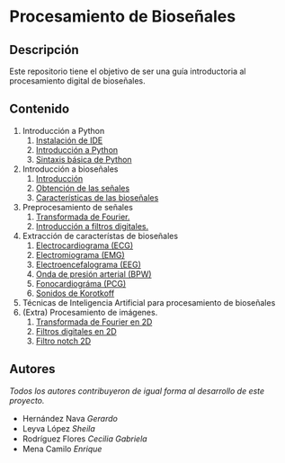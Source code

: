 # Procesamiento de Bioseñales

## Descripción
Este repositorio tiene el objetivo de ser una guía introductoria al procesamiento digital de bioseñales.

## Contenido
1. Introducción a Python
    1. [Instalación de IDE](./1_Introducción_Python/1_Instalación_IDE.md)
    2. [Introducción a Python](./1_Introducción_Python/2_Introducción_Python.md)
    3. [Sintaxis básica de Python](./1_Introducción_Python/3_Básicos_Python.ipynb)
2. Introducción a bioseñales
    1. [Introducción](./2_Introducción_Bioseñales/1_Introducción_Bioseñales.ipynb)
    2. [Obtención de las señales](./2_Introducción_Bioseñales/2_Obtención_Señales.ipynb)
    3. [Características de las bioseñales](./2_Introducción_Bioseñales/3_Características_Bioseñales.ipynb)
3. Preprocesamiento de señales
    1. [Transformada de Fourier.](./3_Prepocesamiento_Señales/1_Transformada_Fourier.ipynb)
    2. [Introducción a filtros digitales.](./3_Prepocesamiento_Señales/2_Filtros_Digitales.ipynb)
4. Extracción de característas de bioseñales
    1. [Electrocardiograma (ECG)](./4_Extracción_Caracteristicas/1_ECG.ipynb)
    2. [Electromiograma (EMG)](./4_Extracción_Caracteristicas/2_EMG.ipynb)
    3. [Electroencefalograma (EEG)](./4_Extracción_Caracteristicas/3_EEG.ipynb)
    4. [Onda de presión arterial (BPW)](./4_Extracción_Caracteristicas/4_BPW.ipynb)
    5. [Fonocardiográma (PCG)](./4_Extracción_Caracteristicas/5_PCG.ipynb)
    6. [Sonidos de Korotkoff](./4_Extracción_Caracteristicas/6_KOF.ipynb)
5. Técnicas de Inteligencia Artificial para procesamiento de bioseñales
6. (Extra) Procesamiento de imágenes.
    1. [Transformada de Fourier en 2D](./6_Procesamiento_Imágenes/1_Transformada_Fourier_2D.md)
    2. [Filtros digitales en 2D](./6_Procesamiento_Imágenes/2_Filtros_Digitales_2D.ipynb)
    3. [Filtro notch 2D](./6_Procesamiento_Imágenes/3_Filtro_Notch.ipynb)

## Autores
_Todos los autores contribuyeron de igual forma al desarrollo de este proyecto._
- Hernández Nava _Gerardo_ &nbsp;<a href="https://github.com/Gerardo-Hernandez"><img src="https://github.com/ultralytics/assets/raw/main/social/logo-social-github.png" height="15em"></a>&nbsp; <a href="https://www.linkedin.com/in/GerardoHernándezNava/"><img src="https://github.com/ultralytics/assets/raw/main/social/logo-social-linkedin.png" height="15em"></a>
- Leyva López _Sheila_ &nbsp;<a href="https://github.com/sleyva29"><img src="https://github.com/ultralytics/assets/raw/main/social/logo-social-github.png" height="15em"></a>&nbsp; <a href="https://www.linkedin.com/in/sheileyva/"><img src="https://github.com/ultralytics/assets/raw/main/social/logo-social-linkedin.png" height="15em"></a>
- Rodríguez Flores _Cecilia Gabriela_ &nbsp;<a href="https://github.com/CGRF29"><img src="https://github.com/ultralytics/assets/raw/main/social/logo-social-github.png" height="15em"></a>&nbsp; <a href="https://www.linkedin.com/in/ceciliagabrielardzflores/"><img src="https://github.com/ultralytics/assets/raw/main/social/logo-social-linkedin.png" height="15em"></a>
- Mena Camilo _Enrique_ &nbsp;<a href="https://github.com/EnriqueMC557"><img src="https://github.com/ultralytics/assets/raw/main/social/logo-social-github.png" height="15em"></a>&nbsp; <a href="https://www.linkedin.com/in/enriquemenacamilo/"><img src="https://github.com/ultralytics/assets/raw/main/social/logo-social-linkedin.png" height="15em"></a>
